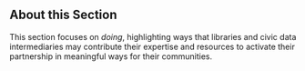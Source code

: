 ## About this Section

This section focuses on _doing_, highlighting ways that libraries and civic data intermediaries may contribute their expertise and resources to activate their partnership in meaningful ways for their communities. 



